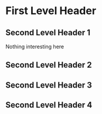 # First Level Header

## Second Level Header 1

Nothing interesting here

## Second Level Header 2

## Second Level Header 3

## Second Level Header 4

